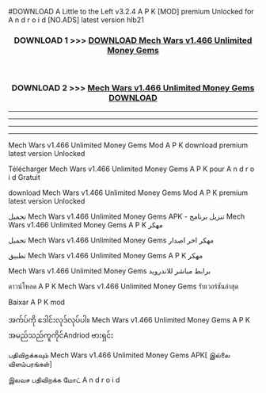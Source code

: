 #DOWNLOAD A Little to the Left v3.2.4 A P K [MOD] premium Unlocked for A n d r o i d [NO.ADS] latest version hlb21 



<div align="center">

<h3>DOWNLOAD 1 >>> <a href="https://downloadmod1.web.app/?judul=Mech Wars v1.466 Unlimited Money Gems ">DOWNLOAD Mech Wars v1.466 Unlimited Money Gems </a></h3><br>

<h3>DOWNLOAD 2 >>> <a href="https://downloadmod1.web.app/?judul=Mech Wars v1.466 Unlimited Money Gems ">Mech Wars v1.466 Unlimited Money Gems  DOWNLOAD </a></h3>

</div>


----------------------------------------------------------

----------------------------------------------------------

----------------------------------------------------------

----------------------------------------------------------


Mech Wars v1.466 Unlimited Money Gems  Mod A P K download premium latest version Unlocked

Télécharger Mech Wars v1.466 Unlimited Money Gems  A P K pour A n d r o i d Gratuit

download Mech Wars v1.466 Unlimited Money Gems  Mod A P K premium latest version Unlocked

تحميل Mech Wars v1.466 Unlimited Money Gems  APK - تنزيل برنامج Mech Wars v1.466 Unlimited Money Gems  A P K مهكر

تحميل Mech Wars v1.466 Unlimited Money Gems  مهكر اخر اصدار

تطبيق Mech Wars v1.466 Unlimited Money Gems  A P K مهكر

Mech Wars v1.466 Unlimited Money Gems  برابط مباشر للاندرويد

ดาวน์โหลด A P K Mech Wars v1.466 Unlimited Money Gems  รับเวอร์ชันล่าสุด

Baixar A P K mod

အက်ပ်ကို ဒေါင်းလုဒ်လုပ်ပါ။ Mech Wars v1.466 Unlimited Money Gems  A P K အမည်သည်ကူကိုင်Andriod ဗားရှင်း

பதிவிறக்கவும் Mech Wars v1.466 Unlimited Money Gems  APK[ இல்லை விளம்பரங்கள்] 
 
இலவச பதிவிறக்க மோட் A n d r o i d



